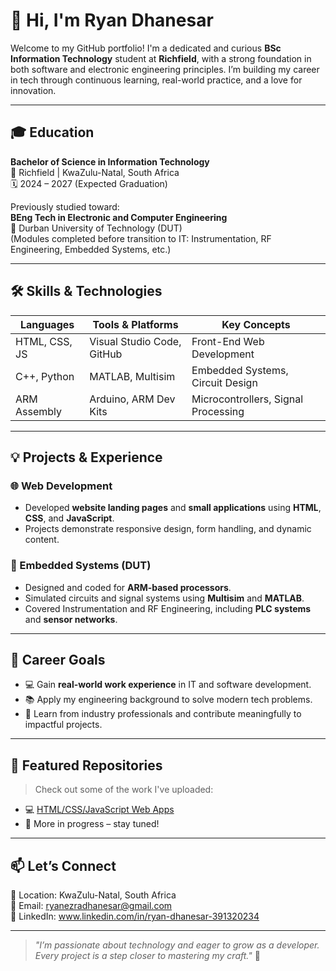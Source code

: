 # 👋 Hi, I'm Ryan Dhanesar

Welcome to my GitHub portfolio! I'm a dedicated and curious **BSc Information Technology** student at **Richfield**, with a strong foundation in both software and electronic engineering principles. I’m building my career in tech through continuous learning, real-world practice, and a love for innovation.

---

## 🎓 Education

**Bachelor of Science in Information Technology**  
📍 Richfield | KwaZulu-Natal, South Africa  
🗓️ 2024 – 2027 (Expected Graduation)

Previously studied toward:  
**BEng Tech in Electronic and Computer Engineering**  
📍 Durban University of Technology (DUT)  
(Modules completed before transition to IT: Instrumentation, RF Engineering, Embedded Systems, etc.)

---

## 🛠️ Skills & Technologies

| Languages       | Tools & Platforms          | Key Concepts                        |
|----------------|----------------------------|-------------------------------------|
| HTML, CSS, JS   | Visual Studio Code, GitHub | Front-End Web Development           |
| C++, Python     | MATLAB, Multisim           | Embedded Systems, Circuit Design    |
| ARM Assembly    | Arduino, ARM Dev Kits      | Microcontrollers, Signal Processing |

---

## 💡 Projects & Experience

### 🌐 Web Development
- Developed **website landing pages** and **small applications** using **HTML**, **CSS**, and **JavaScript**.
- Projects demonstrate responsive design, form handling, and dynamic content.

### 🔌 Embedded Systems (DUT)
- Designed and coded for **ARM-based processors**.
- Simulated circuits and signal systems using **Multisim** and **MATLAB**.
- Covered Instrumentation and RF Engineering, including **PLC systems** and **sensor networks**.

---

## 🎯 Career Goals

- 💻 Gain **real-world work experience** in IT and software development.
- 📚 Apply my engineering background to solve modern tech problems.
- 🚀 Learn from industry professionals and contribute meaningfully to impactful projects.

---

## 📂 Featured Repositories

> Check out some of the work I've uploaded:
- 💻 [HTML/CSS/JavaScript Web Apps](#)
- 🚧 More in progress – stay tuned!


---

## 📫 Let’s Connect

📍 Location: KwaZulu-Natal, South Africa  
📧 Email: ryanezradhanesar@gmail.com  
🔗 LinkedIn: www.linkedin.com/in/ryan-dhanesar-391320234

---

> _"I’m passionate about technology and eager to grow as a developer. Every project is a step closer to mastering my craft."_ 🚀

